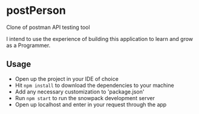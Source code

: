 # postPerson
Clone of postman API testing tool

I intend to use the experience of building this application to learn and grow as a Programmer.


## Usage
- Open up the project in your IDE of choice
- Hit `npm install` to download the dependencies to your machine
- Add any necessary customization to 'package.json'
- Run `npm start` to run the snowpack development server
- Open up localhost and enter in your request through the app